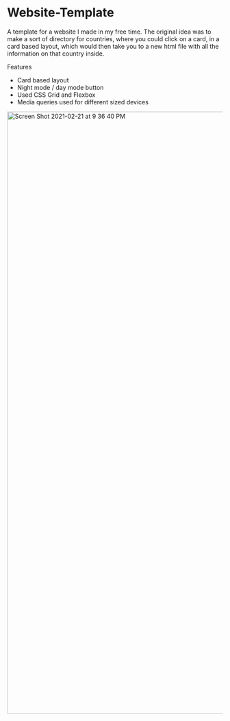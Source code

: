 # Website-Template
A template for a website I made in my free time. The original idea was to make a sort of directory for countries, where you could click on a card, in a card based layout, which would then take you to a new html file with all the information on that country inside.

Features
- Card based layout
- Night mode / day mode button
- Used CSS Grid and Flexbox
- Media queries used for different sized devices

<img width="1403" alt="Screen Shot 2021-02-21 at 9 36 40 PM" src="https://user-images.githubusercontent.com/70407217/108650163-e9b30880-748c-11eb-88e5-ad3172a8f3b7.png">

